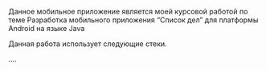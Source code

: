 
Данное мобильное приложение является моей курсовой работой по теме 
Разработка мобильного приложения “Список дел” для платформы Android на языке Java


Данная работа использует следующие стеки.

....
